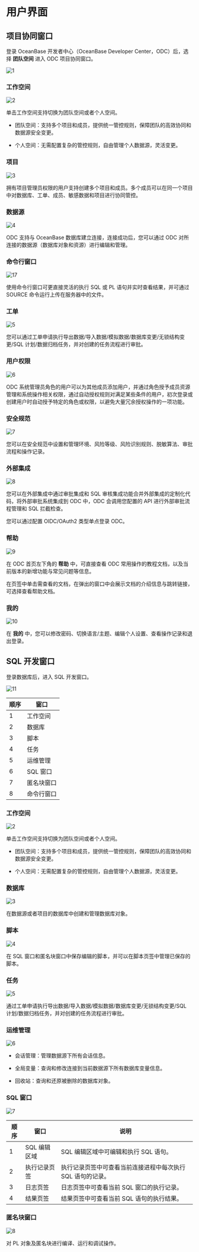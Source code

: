 # 用户界面

## 项目协同窗口

登录 OceanBase 开发者中心（OceanBase Developer Center，ODC）后，选择 **团队空间** 进入 ODC 项目协同窗口。

![1](https://obbusiness-private.oss-cn-shanghai.aliyuncs.com/doc/img/odc/420/odc%20console/project%20collaboration%20console/1.png)

### 工作空间

![2](https://obbusiness-private.oss-cn-shanghai.aliyuncs.com/doc/img/odc/420/odc%20console/project%20collaboration%20console/2.png)

单击工作空间支持切换为团队空间或者个人空间。

- 团队空间：支持多个项目和成员，提供统一管控规则，保障团队的高效协同和数据源安全变更。

- 个人空间：无需配置复杂的管控规则，自由管理个人数据源，灵活变更。


### 项目

![3](https://obbusiness-private.oss-cn-shanghai.aliyuncs.com/doc/img/odc/420/odc%20console/project%20collaboration%20console/3.png)

拥有项目管理员权限的用户支持创建多个项目和成员。多个成员可以在同一个项目中对数据库、工单、成员、敏感数据和项目进行协同管控。


### 数据源

![4](https://obbusiness-private.oss-cn-shanghai.aliyuncs.com/doc/img/odc/420/odc%20console/project%20collaboration%20console/4.png)

ODC 支持与 OceanBase 数据库建立连接，连接成功后，您可以通过 ODC 对所连接的数据源（数据库对象和资源）进行编辑和管理。

### 命令行窗口

![17](https://obbusiness-private.oss-cn-shanghai.aliyuncs.com/doc/img/odc/420/odc%20console/sql%20development%20console/9.png)

使用命令行窗口可更直接灵活的执行 SQL 或 PL 语句并实时查看结果，并可通过 SOURCE 命令运行上传在服务器中的文件。

### 工单

![5](https://obbusiness-private.oss-cn-shanghai.aliyuncs.com/doc/img/odc/420/odc%20console/project%20collaboration%20console/5.png)

您可以通过工单申请执行导出数据/导入数据/模拟数据/数据库变更/无锁结构变更/SQL 计划/数据归档任务，并对创建的任务流程进行审批。

### 用户权限

![6](https://obbusiness-private.oss-cn-shanghai.aliyuncs.com/doc/img/odc/420/odc%20console/project%20collaboration%20console/6.png)

ODC 系统管理员角色的用户可以为其他成员添加用户，并通过角色授予成员资源管理和系统操作相关权限，通过自动授权规则对满足某些条件的用户，初次登录或创建用户时自动授予特定的角色或权限，以避免大量冗余授权操作的一项功能。


### 安全规范

![7](https://obbusiness-private.oss-cn-shanghai.aliyuncs.com/doc/img/odc/420/odc%20console/project%20collaboration%20console/7.png)

您可以在安全规范中设置和管理环境、风险等级、风险识别规则、脱敏算法、审批流程和操作记录。

### 外部集成

![8](https://obbusiness-private.oss-cn-shanghai.aliyuncs.com/doc/img/odc/420/odc%20console/project%20collaboration%20console/8.png)

您可以在外部集成中通过审批集成和 SQL 审核集成功能合并外部集成的定制化代码，将外部审批系统集成到 ODC 中，ODC 会调用您配置的 API 进行外部审批流程管理和 SQL 拦截检查。

您可以通过配置 OIDC/OAuth2 类型单点登录 ODC。


### 帮助

![9](https://obbusiness-private.oss-cn-shanghai.aliyuncs.com/doc/img/odc/420/odc%20console/project%20collaboration%20console/9.png)

在 ODC 首页左下角的 **帮助** 中，可直接查看 ODC 常用操作的教程文档，以及当前版本的新增功能与常见问题等信息。

在页签中单击需查看的文档，在弹出的窗口中会展示文档的介绍信息与跳转链接，可选择查看帮助文档。

### 我的

![10](https://obbusiness-private.oss-cn-shanghai.aliyuncs.com/doc/img/odc/420/odc%20console/project%20collaboration%20console/10.png)

在 **我的** 中，您可以修改密码、切换语言/主题、编辑个人设置、查看操作记录和退出登录。


## SQL 开发窗口

登录数据库后，进入 SQL 开发窗口。

![11](https://obbusiness-private.oss-cn-shanghai.aliyuncs.com/doc/img/odc/420/200.overview/600.odc-console/11.png)

| 顺序 | 窗口 | 
| ------ | ------ | 
| 1 | 工作空间 |
| 2 | 数据库 |
| 3 | 脚本 |
| 4 | 任务 |
| 5 | 运维管理|
| 6 | SQL 窗口​|
| 7 | 匿名块窗口​|
| 8 | 命令行窗口​|

### 工作空间

![2](https://obbusiness-private.oss-cn-shanghai.aliyuncs.com/doc/img/odc/420/odc%20console/sql%20development%20console/2.png)

单击工作空间支持切换为团队空间或者个人空间。

- 团队空间：支持多个项目和成员，提供统一管控规则，保障团队的高效协同和数据源安全变更。

- 个人空间：无需配置复杂的管控规则，自由管理个人数据源，灵活变更。

### 数据库

![3](https://obbusiness-private.oss-cn-shanghai.aliyuncs.com/doc/img/odc/420/odc%20console/sql%20development%20console/3.png)

在数据源或者项目的数据库中创建和管理数据库对象。

### 脚本

![4](https://obbusiness-private.oss-cn-shanghai.aliyuncs.com/doc/img/odc/420/odc%20console/sql%20development%20console/4.png)

在 SQL 窗口和匿名块窗口中保存编辑的脚本，并可以在脚本页签中管理已保存的脚本。

### 任务

![5](https://obbusiness-private.oss-cn-shanghai.aliyuncs.com/doc/img/odc/420/odc%20console/sql%20development%20console/5.png)

通过工单申请执行导出数据/导入数据/模拟数据/数据库变更/无锁结构变更/SQL 计划/数据归档任务，并对创建的任务流程进行审批。

### 运维管理

![6](https://obbusiness-private.oss-cn-shanghai.aliyuncs.com/doc/img/odc/420/odc%20console/sql%20development%20console/6.png)

- 会话管理：管理数据源下所有会话信息。

- 全局变量：查询和修改连接到当前数据源下所有数据库变量信息。

- 回收站：查询和还原被删除的数据库对象。

### SQL 窗口

![7](https://obbusiness-private.oss-cn-shanghai.aliyuncs.com/doc/img/odc/420/odc%20console/sql%20development%20console/7.png)

| 顺序 | 窗口 |说明 | 
| ------ | ------ |------ | 
| 1 | SQL 编辑区域 |SQL 编辑区域中可编辑和执行 SQL 语句。|
| 2 | 执行记录页签 |执行记录页签中可查看当前连接进程中每次执行 SQL 语句的记录。|
| 3 | 日志页签 |日志页签中可查看当前 SQL 窗口的执行记录。|
| 4 | 结果页签 |结果页签中可查看当前 SQL 语句的执行结果。|

### 匿名块窗口

![8](https://obbusiness-private.oss-cn-shanghai.aliyuncs.com/doc/img/odc/420/odc%20console/sql%20development%20console/8.png)

对 PL 对象及匿名块进行编译、运行和调试操作。